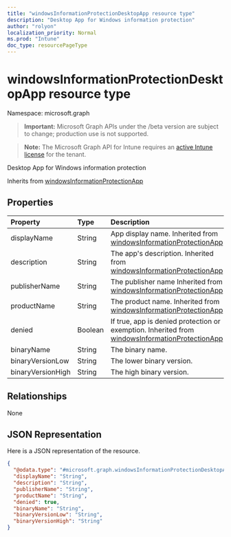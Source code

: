 ```yaml
---
title: "windowsInformationProtectionDesktopApp resource type"
description: "Desktop App for Windows information protection"
author: "rolyon"
localization_priority: Normal
ms.prod: "Intune"
doc_type: resourcePageType
---
```


# windowsInformationProtectionDesktopApp resource type

Namespace: microsoft.graph

> **Important:** Microsoft Graph APIs under the /beta version are subject to change; production use is not supported.

> **Note:** The Microsoft Graph API for Intune requires an [active Intune license](https://go.microsoft.com/fwlink/?linkid=839381) for the tenant.

Desktop App for Windows information protection


Inherits from [windowsInformationProtectionApp](../resources/intune-mam-windowsinformationprotectionapp.md)

## Properties
|Property|Type|Description|
|:---|:---|:---|
|displayName|String|App display name. Inherited from [windowsInformationProtectionApp](../resources/intune-mam-windowsinformationprotectionapp.md)|
|description|String|The app's description. Inherited from [windowsInformationProtectionApp](../resources/intune-mam-windowsinformationprotectionapp.md)|
|publisherName|String|The publisher name Inherited from [windowsInformationProtectionApp](../resources/intune-mam-windowsinformationprotectionapp.md)|
|productName|String|The product name. Inherited from [windowsInformationProtectionApp](../resources/intune-mam-windowsinformationprotectionapp.md)|
|denied|Boolean|If true, app is denied protection or exemption. Inherited from [windowsInformationProtectionApp](../resources/intune-mam-windowsinformationprotectionapp.md)|
|binaryName|String|The binary name.|
|binaryVersionLow|String|The lower binary version.|
|binaryVersionHigh|String|The high binary version.|

## Relationships
None

## JSON Representation
Here is a JSON representation of the resource.
<!-- {
  "blockType": "resource",
  "@odata.type": "microsoft.graph.windowsInformationProtectionDesktopApp"
}
-->
``` json
{
  "@odata.type": "#microsoft.graph.windowsInformationProtectionDesktopApp",
  "displayName": "String",
  "description": "String",
  "publisherName": "String",
  "productName": "String",
  "denied": true,
  "binaryName": "String",
  "binaryVersionLow": "String",
  "binaryVersionHigh": "String"
}
```



